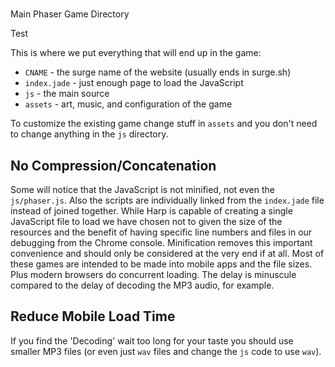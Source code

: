 #
Main Phaser Game Directory

Test

This is where we put everything that will end up in the game:

* `CNAME` - the surge name of the website (usually ends in surge.sh)
* `index.jade` - just enough page to load the JavaScript
* `js` - the main source
* `assets` - art, music, and configuration of the game

To customize the existing game change stuff in `assets` and you don't
need to change anything in the `js` directory.

## No Compression/Concatenation

Some will notice that the JavaScript is not minified, not even the
`js/phaser.js`. Also the scripts are individually linked from the
`index.jade` file instead of joined together. While Harp is capable
of creating a single JavaScript file to load we have chosen not to
given the size of the resources and the benefit of having specific
line numbers and files in our debugging from the Chrome console.
Minification removes this important convenience and should only be
considered at the very end if at all. Most of these games are
intended to be made into mobile apps and the file sizes. Plus modern
browsers do concurrent loading. The delay is minuscule compared to
the delay of decoding the MP3 audio, for example.

## Reduce Mobile Load Time

If you find the 'Decoding' wait too long for your taste you should
use smaller MP3 files (or even just `wav` files and change the `js`
code to use `wav`).

